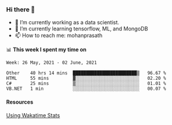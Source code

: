 ### Hi there 👋

- 🔭 I’m currently working as a data scientist.
- 🌱 I’m currently learning tensorflow, ML, and MongoDB
- 📫 How to reach me: mohanprasath

📊 **This week I spent my time on**
<!--START_SECTION:waka-->
```text
Week: 26 May, 2021 - 02 June, 2021

Other    40 hrs 14 mins  ████████████████████████▒   96.67 % 
HTML     55 mins         ▓░░░░░░░░░░░░░░░░░░░░░░░░   02.20 % 
C#       25 mins         ▒░░░░░░░░░░░░░░░░░░░░░░░░   01.01 % 
VB.NET   1 min           ░░░░░░░░░░░░░░░░░░░░░░░░░   00.07 % 
```
<!--END_SECTION:waka-->

#### Resources
[Using Wakatime Stats](https://github.com/marketplace/actions/waka-readme)
